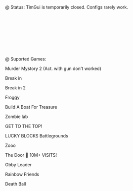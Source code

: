 @  Status: TimGui is temporarily closed. Configs rarely work.

ᅠ

ᅠ

ᅠ

ᅠ

@  Suported Games:

Murder Mystory 2 (Act. with gun don't worked)

Break in 

Break in 2

Froggy

Build A Boat For Treasure

Zombie lab

GET TO THE TOP!

LUCKY BLOCKS Battlegrounds

Zooo

The Door 🚪 10M+ VISITS!

Obby Leader

Rainbow Friends

Death Ball
